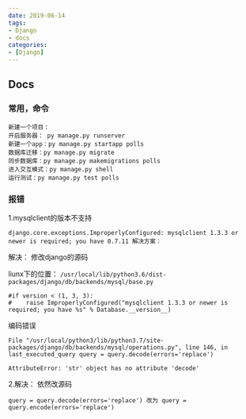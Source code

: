 ```yaml
---
date: 2019-06-14
tags:
- Django
- docs
categories:
- [Django]
---
```

Docs
----------

### 常用，命令

    新建一个项目：
    开启服务器： py manage.py runserver
    新建一个app：py manage.py startapp polls
    数据库迁移：py manage.py migrate
    同步数据库：py manage.py makemigrations polls
    进入交互模式：py manage.py shell
    运行测试：py manage.py test polls

### 报错
1.mysqlclient的版本不支持

    django.core.exceptions.ImproperlyConfigured: mysqlclient 1.3.3 or newer is required; you have 0.7.11 解决方案：    

解决： 修改django的源码

liunx下的位置： `/usr/local/lib/python3.6/dist-packages/django/db/backends/mysql/base.py`

    #if version < (1, 3, 3):
    #    raise ImproperlyConfigured("mysqlclient 1.3.3 or newer is required; you have %s" % Database.__version__)

编码错误

    File "/usr/local/python3/lib/python3.7/site-packages/django/db/backends/mysql/operations.py", line 146, in last_executed_query query = query.decode(errors='replace')

    AttributeError: 'str' object has no attribute 'decode'    
2.解决： 依然改源码

    query = query.decode(errors='replace') 改为 query = query.encode(errors='replace')
